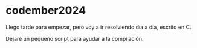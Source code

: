 # codember2024
Llego tarde para empezar, pero voy a ir resolviendo día a día, escrito en C.

Dejaré un pequeño script para ayudar a la compilación.
